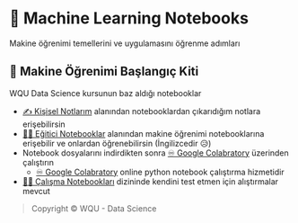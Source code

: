 # 📕 Machine Learning Notebooks

Makine öğrenimi temellerini ve uygulamasını öğrenme adımları

## 🧰 Makine Öğrenimi Başlangıç Kiti

WQU Data Science kursunun baz aldığı notebooklar

- [✍ Kişisel Notlarım](./Ki%C5%9Fisel%20Notlar%C4%B1m) alanından notebooklardan çıkarıdığım notlara erişebilirsin
- [👨‍🏫 Eğitici Notebooklar](./E%C4%9Fitici%20Notebooklar) alanından makine öğrenimi notebooklarına erişebilir ve onlardan öğrenebilirsin (İngilizcedir 😥)
- Notebook dosyalarını indirdikten sonra [♾ Google Colabratory](https://colab.research.google.com/) üzerinden çalıştırın
  - [♾ Google Colabratory](https://colab.research.google.com/) online python notebook çalıştırma hizmetidir
- [👨‍💻 Çalışma Notebookları](./%C3%87al%C4%B1%C5%9Fma%20Notebooklar%C4%B1/) dizininde kendini test etmen için alıştırmalar mevcut

> Copyright © WQU - Data Science
